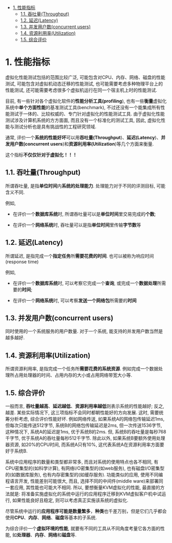 
<!-- @import "[TOC]" {cmd="toc" depthFrom=1 depthTo=6 orderedList=false} -->

<!-- code_chunk_output -->

- [1. 性能指标](#1-性能指标)
  - [1.1. 吞吐量(Throughput)](#11-吞吐量throughput)
  - [1.2. 延迟(Latency)](#12-延迟latency)
  - [1.3. 并发用户数(concurrent users)](#13-并发用户数concurrent-users)
  - [1.4. 资源利用率(Utilization)](#14-资源利用率utilization)
  - [1.5. 综合评价](#15-综合评价)

<!-- /code_chunk_output -->

# 1. 性能指标

虚拟化性能测试包括的范围比较广泛, 可能包含对CPU、内存、网络、磁盘的性能测试, 可能包含对虚拟机动态迁移的性能测试, 也可能需要考虑多种物理平台上的性能测试, 还可能需要考虑很多个虚拟机运行在同一个宿主机上时的性能测试. 

目前, 有一些针对各个虚拟化软件的**性能分析工具(profiling**), 也有一些**衡量**虚拟化系统中**单个方面性能**的基准测试工具(benchmark), 不过还没有一个能集成所有性能测试于一体的、比较权威的、专门针对虚拟化的性能测试工具. 由于虚拟化性能测试涉及计算机系统的方方面面, 而且没有一个标准化的测试工具, 因此, 虚拟化性能与测试分析也是具有挑战性的工程研究领域.

通常, 评价一个**系统的性能好坏**可以用**吞吐量(Throughput**)、**延迟(Latency**)、**并发用户数(concurrent users**)和**资源利用率(Utilization**)等几个方面来衡量.

这个指标**不仅仅针对于虚拟化！！！**

## 1.1. 吞吐量(Throughput)

所谓吞吐量, 是指**单位时间**内**系统的处理能力**. 处理能力对于不同的评测目标, 可能含义不同. 

例如,

- 在评价一个**数据库系统**时, 所谓吞吐量可以是**单位时间**里交易完成的**个数**;

- 在评价一个**网络系统**时, 吞吐量可以是指**单位时间**里传输**字节数**等

## 1.2. 延迟(Latency)

所谓延迟, 是指完成一个**指定任务**所**需要花费的时间**. 也可以被称为响应时间(response time)

例如,

- 在评价一个**数据库系统**时, 可以考察它完成一个**查询**, 或完成一个**数据处理**所需要的**时间**;

- 在评价一个**网络系统**时, 可以考察**发送一个网络包**所需要的**时间**

## 1.3. 并发用户数(concurrent users)

同时使用的一个系统服务的用户数量. 对于一个系统, 能支持的并发用户数当然是越多越好.

## 1.4. 资源利用率(Utilization)

所谓资源利用率, 是指完成一个任务所**需要花费的系统资源**. 例如完成一个数据处理所占用处理器的时间、占用内存的大小或占用网络带宽大小等. 

## 1.5. 综合评价

一般而言, **吞吐量越高**、**延迟越低**、**资源利用率越低**则表示系统的性能越好; 反之, 越差. 某些实际情况下, 这三项指标不会同时都朝性能好的方向发展. 这时, 需要统筹分析考虑, 综合评价性能好坏. 例如网络传送, 如果系统A的网络包传输延迟1ms, 但每次只能传送512字节, 系统B的网络包传输延迟是2ms, 但一次传送1536字节, 这种情况下, 系统A的延迟是1ms, 优于系统B的2ms. 但, 系统B的吞吐量是每秒768千字节, 优于系统A的吞吐量每秒512千字节. 除此以外, 如果系统B要额外使用处理器资源, 如20%的CPU时间, 而系统A只有10%, 这代表系统A在资源利用率方面要好于系统B.

系统中应用程序的数量和类型都非常多, 而且对系统的使用特点也各不相同, 有CPU密集型的(如科学计算), 有网络I/O密集型的(如web服务), 也有磁盘I/O密集型的(如数据库服务), 也有内存密集型的(如缓存服务). 功能类似的应用, 使用不同编程语言开发, 性能差别可能很大, 而且, 选择不同的中间件(middle ware)来部署同一套应用, 其性能也可能大不相同. 所以, 要想衡量KVM虚拟化的性能, 最直接的方法就是: 将准备实施虚拟化的系统中运行的应用程序迁移到KVM虚拟客户机中试运行, 如果性能良好且稳定, 则可以考虑真正实施该系统的虚拟化.

尽管系统中运行的**应用程序可能是数量繁多**，**种类**也千差万别，但是它们几乎都会使用**CPU**、**内存**、**网络**、**磁盘**等基本的子系统. 

为综合评价一个**虚拟环境的性能**, 就要有不同的工具从不同角度考量它各方面的性能, 如**处理器**、**内存**、**网络**和**磁盘**等.